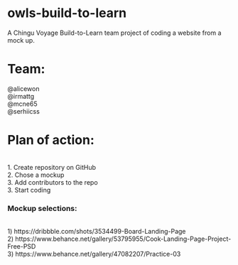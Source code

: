 # owls-build-to-learn
A Chingu Voyage Build-to-Learn team project of coding a website from a mock up.

# Team:
@alicewon
<br>
@irmattg
<br>
@mcne65
<br>
@serhiicss

# Plan of action:
<br>
1. Create repository on GitHub
<br>
2. Chose a mockup
<br>
3. Add contributors to the repo
<br>
3. Start coding

### Mockup selections:
<br>
1) https://dribbble.com/shots/3534499-Board-Landing-Page
<br>
2) https://www.behance.net/gallery/53795955/Cook-Landing-Page-Project-Free-PSD
<br>
3) https://www.behance.net/gallery/47082207/Practice-03
